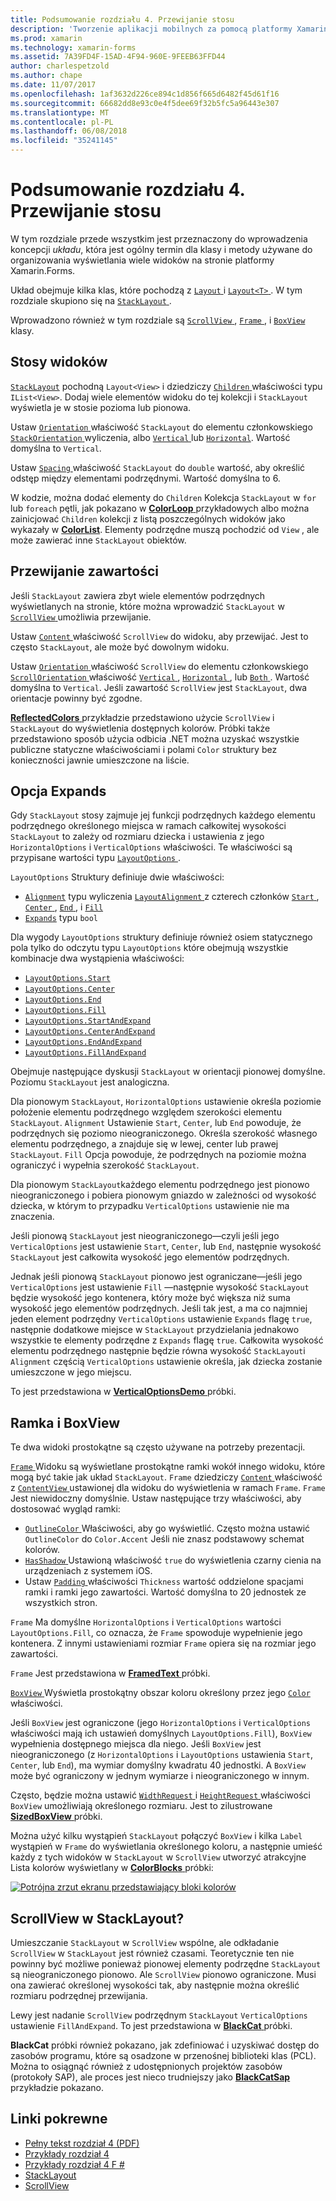 ```yaml
---
title: Podsumowanie rozdziału 4. Przewijanie stosu
description: 'Tworzenie aplikacji mobilnych za pomocą platformy Xamarin.Forms: Podsumowanie rozdziału 4. Przewijanie stosu'
ms.prod: xamarin
ms.technology: xamarin-forms
ms.assetid: 7A39FD4F-15AD-4F94-960E-9FEEB63FFD44
author: charlespetzold
ms.author: chape
ms.date: 11/07/2017
ms.openlocfilehash: 1af3632d226ce894c1d856f665d6482f45d61f16
ms.sourcegitcommit: 66682dd8e93c0e4f5dee69f32b5fc5a96443e307
ms.translationtype: MT
ms.contentlocale: pl-PL
ms.lasthandoff: 06/08/2018
ms.locfileid: "35241145"
---
```

# <a name="summary-of-chapter-4-scrolling-the-stack"></a>Podsumowanie rozdziału 4. Przewijanie stosu

W tym rozdziale przede wszystkim jest przeznaczony do wprowadzenia koncepcji *układu*, która jest ogólny termin dla klasy i metody używane do organizowania wyświetlania wiele widoków na stronie platformy Xamarin.Forms.

Układ obejmuje kilka klas, które pochodzą z [ `Layout` ](https://developer.xamarin.com/api/type/Xamarin.Forms.Layout/) i [ `Layout<T>` ](https://developer.xamarin.com/api/type/Xamarin.Forms.Layout%3CT%3E/). W tym rozdziale skupiono się na [ `StackLayout` ](https://developer.xamarin.com/api/type/Xamarin.Forms.StackLayout/).

Wprowadzono również w tym rozdziale są [ `ScrollView` ](https://developer.xamarin.com/api/type/Xamarin.Forms.ScrollView/), [ `Frame` ](https://developer.xamarin.com/api/type/Xamarin.Forms.Frame/), i [ `BoxView` ](https://developer.xamarin.com/api/type/Xamarin.Forms.BoxView/) klasy.

## <a name="stacks-of-views"></a>Stosy widoków

[`StackLayout`](https://developer.xamarin.com/api/type/Xamarin.Forms.StackLayout/) pochodną `Layout<View>` i dziedziczy [ `Children` ](https://developer.xamarin.com/api/type/Xamarin.Forms.Layout%3CT%3E/) właściwości typu `IList<View>`. Dodaj wiele elementów widoku do tej kolekcji i `StackLayout` wyświetla je w stosie pozioma lub pionowa.

Ustaw [ `Orientation` ](https://developer.xamarin.com/api/property/Xamarin.Forms.StackLayout.Orientation/) właściwość `StackLayout` do elementu członkowskiego [ `StackOrientation` ](https://developer.xamarin.com/api/type/Xamarin.Forms.StackOrientation/) wyliczenia, albo [ `Vertical` ](https://developer.xamarin.com/api/field/Xamarin.Forms.StackOrientation.Vertical/) lub [ `Horizontal`](https://developer.xamarin.com/api/field/Xamarin.Forms.StackOrientation.Horizontal/). Wartość domyślna to `Vertical`.

Ustaw [ `Spacing` ](https://developer.xamarin.com/api/property/Xamarin.Forms.StackLayout.Spacing/) właściwość `StackLayout` do `double` wartość, aby określić odstęp między elementami podrzędnymi. Wartość domyślna to 6.

W kodzie, można dodać elementy do `Children` Kolekcja `StackLayout` w `for` lub `foreach` pętli, jak pokazano w [ **ColorLoop** ](https://github.com/xamarin/xamarin-forms-book-samples/tree/master/Chapter04/ColorLoop) przykładowych albo można zainicjować `Children` kolekcji z listą poszczególnych widoków jako wykazały w [ **ColorList**](https://github.com/xamarin/xamarin-forms-book-samples/tree/master/Chapter04/ColorList). Elementy podrzędne muszą pochodzić od `View` , ale może zawierać inne `StackLayout` obiektów.

## <a name="scrolling-content"></a>Przewijanie zawartości

Jeśli `StackLayout` zawiera zbyt wiele elementów podrzędnych wyświetlanych na stronie, które można wprowadzić `StackLayout` w [ `ScrollView` ](https://developer.xamarin.com/api/type/Xamarin.Forms.ScrollView/) umożliwia przewijanie.

Ustaw [ `Content` ](https://developer.xamarin.com/api/property/Xamarin.Forms.ScrollView.Content/) właściwość `ScrollView` do widoku, aby przewijać. Jest to często `StackLayout`, ale może być dowolnym widoku.

Ustaw [ `Orientation` ](https://developer.xamarin.com/api/property/Xamarin.Forms.ScrollView.Orientation/) właściwość `ScrollView` do elementu członkowskiego [ `ScrollOrientation` ](https://developer.xamarin.com/api/type/Xamarin.Forms.ScrollOrientation/) właściwość [ `Vertical` ](https://developer.xamarin.com/api/field/Xamarin.Forms.ScrollOrientation.Vertical/), [ `Horizontal` ](https://developer.xamarin.com/api/field/Xamarin.Forms.ScrollOrientation.Horizontal/), lub [ `Both` ](https://developer.xamarin.com/api/field/Xamarin.Forms.ScrollOrientation.Both/). Wartość domyślna to `Vertical`. Jeśli zawartość `ScrollView` jest `StackLayout`, dwa orientacje powinny być zgodne.

[ **ReflectedColors** ](https://github.com/xamarin/xamarin-forms-book-samples/tree/master/Chapter04/ReflectedColors) przykładzie przedstawiono użycie `ScrollView` i `StackLayout` do wyświetlenia dostępnych kolorów. Próbki także przedstawiono sposób użycia odbicia .NET można uzyskać wszystkie publiczne statyczne właściwościami i polami `Color` struktury bez konieczności jawnie umieszczone na liście.

## <a name="the-expands-option"></a>Opcja Expands

Gdy `StackLayout` stosy zajmuje jej funkcji podrzędnych każdego elementu podrzędnego określonego miejsca w ramach całkowitej wysokości `StackLayout` to zależy od rozmiaru dziecka i ustawienia z jego `HorizontalOptions` i `VerticalOptions` właściwości. Te właściwości są przypisane wartości typu [ `LayoutOptions` ](http://developer.xamstage.com/api/type/Xamarin.Forms.LayoutOptions/).

`LayoutOptions` Struktury definiuje dwie właściwości:

- [`Alignment`](https://developer.xamarin.com/api/property/Xamarin.Forms.LayoutOptions.Alignment/) typu wyliczenia [ `LayoutAlignment` ](https://developer.xamarin.com/api/type/Xamarin.Forms.LayoutAlignment/) z czterech członków [ `Start` ](https://developer.xamarin.com/api/field/Xamarin.Forms.LayoutAlignment.Start/), [ `Center` ](https://developer.xamarin.com/api/field/Xamarin.Forms.LayoutAlignment.Center/), [ `End` ](https://developer.xamarin.com/api/field/Xamarin.Forms.LayoutAlignment.End/), i [`Fill`](https://developer.xamarin.com/api/field/Xamarin.Forms.LayoutAlignment.Fill/)
- [`Expands`](https://developer.xamarin.com/api/property/Xamarin.Forms.LayoutOptions.Expands/) typu `bool`

Dla wygody `LayoutOptions` struktury definiuje również osiem statycznego pola tylko do odczytu typu `LayoutOptions` które obejmują wszystkie kombinacje dwa wystąpienia właściwości:

- [`LayoutOptions.Start`](https://developer.xamarin.com/api/field/Xamarin.Forms.LayoutOptions.Start/)
- [`LayoutOptions.Center`](https://developer.xamarin.com/api/field/Xamarin.Forms.LayoutOptions.Center/)
- [`LayoutOptions.End`](https://developer.xamarin.com/api/field/Xamarin.Forms.LayoutOptions.End/)
- [`LayoutOptions.Fill`](https://developer.xamarin.com/api/field/Xamarin.Forms.LayoutOptions.Fill/)
- [`LayoutOptions.StartAndExpand`](https://developer.xamarin.com/api/field/Xamarin.Forms.LayoutOptions.StartAndExpand/)
- [`LayoutOptions.CenterAndExpand`](https://developer.xamarin.com/api/field/Xamarin.Forms.LayoutOptions.CenterAndExpand/)
- [`LayoutOptions.EndAndExpand`](https://developer.xamarin.com/api/field/Xamarin.Forms.LayoutOptions.EndAndExpand/)
- [`LayoutOptions.FillAndExpand`](https://developer.xamarin.com/api/field/Xamarin.Forms.LayoutOptions.FillAndExpand/)

Obejmuje następujące dyskusji `StackLayout` w orientacji pionowej domyślne. Poziomu `StackLayout` jest analogiczna.

Dla pionowym `StackLayout`, `HorizontalOptions` ustawienie określa poziomie położenie elementu podrzędnego względem szerokości elementu `StackLayout`. `Alignment` Ustawienie `Start`, `Center`, lub `End` powoduje, że podrzędnych się poziomo nieograniczonego. Określa szerokość własnego elementu podrzędnego, a znajduje się w lewej, center lub prawej `StackLayout`. `Fill` Opcja powoduje, że podrzędnych na poziomie można ograniczyć i wypełnia szerokość `StackLayout`.

Dla pionowym `StackLayout`każdego elementu podrzędnego jest pionowo nieograniczonego i pobiera pionowym gniazdo w zależności od wysokość dziecka, w którym to przypadku `VerticalOptions` ustawienie nie ma znaczenia.

Jeśli pionową `StackLayout` jest nieograniczonego&mdash;czyli jeśli jego `VerticalOptions` jest ustawienie `Start`, `Center`, lub `End`, następnie wysokość `StackLayout` jest całkowita wysokość jego elementów podrzędnych.

Jednak jeśli pionową `StackLayout` pionowo jest ograniczane&mdash;jeśli jego `VerticalOptions` jest ustawienie `Fill` &mdash;następnie wysokość `StackLayout` będzie wysokość jego kontenera, który może być większa niż suma wysokość jego elementów podrzędnych. Jeśli tak jest, a ma co najmniej jeden element podrzędny `VerticalOptions` ustawienie `Expands` flagę `true`, następnie dodatkowe miejsce w `StackLayout` przydzielania jednakowo wszystkie te elementy podrzędne z `Expands` flagę `true`. Całkowita wysokość elementu podrzędnego następnie będzie równa wysokość `StackLayout`i `Alignment` częścią `VerticalOptions` ustawienie określa, jak dziecka zostanie umieszczone w jego miejscu.

To jest przedstawiona w [ **VerticalOptionsDemo** ](https://github.com/xamarin/xamarin-forms-book-samples/tree/master/Chapter04/VerticalOptionsDemo) próbki.

## <a name="frame-and-boxview"></a>Ramka i BoxView

Te dwa widoki prostokątne są często używane na potrzeby prezentacji.

[ `Frame` ](https://developer.xamarin.com/api/type/Xamarin.Forms.Frame/) Widoku są wyświetlane prostokątne ramki wokół innego widoku, które mogą być takie jak układ `StackLayout`. `Frame` dziedziczy [ `Content` ](https://developer.xamarin.com/api/property/Xamarin.Forms.ContentView.Content/) właściwość z [ `ContentView` ](https://developer.xamarin.com/api/type/Xamarin.Forms.ContentView/) ustawionej dla widoku do wyświetlenia w ramach `Frame`. `Frame` Jest niewidoczny domyślnie. Ustaw następujące trzy właściwości, aby dostosować wygląd ramki:

- [ `OutlineColor` ](https://developer.xamarin.com/api/property/Xamarin.Forms.Frame.OutlineColor/) Właściwości, aby go wyświetlić. Często można ustawić `OutlineColor` do `Color.Accent` Jeśli nie znasz podstawowy schemat kolorów.
- [ `HasShadow` ](https://developer.xamarin.com/api/property/Xamarin.Forms.Frame.HasShadow/) Ustawioną właściwość `true` do wyświetlenia czarny cienia na urządzeniach z systemem iOS.
- Ustaw [ `Padding` ](https://developer.xamarin.com/api/property/Xamarin.Forms.Layout.Padding/) właściwości `Thickness` wartość oddzielone spacjami ramki i ramki jego zawartości. Wartość domyślna to 20 jednostek ze wszystkich stron.

`Frame` Ma domyślne `HorizontalOptions` i `VerticalOptions` wartości `LayoutOptions.Fill`, co oznacza, że `Frame` spowoduje wypełnienie jego kontenera. Z innymi ustawieniami rozmiar `Frame` opiera się na rozmiar jego zawartości.

`Frame` Jest przedstawiona w [ **FramedText** ](https://github.com/xamarin/xamarin-forms-book-samples/tree/master/Chapter04/FramedText) próbki.

[ `BoxView` ](https://developer.xamarin.com/api/type/Xamarin.Forms.BoxView/) Wyświetla prostokątny obszar koloru określony przez jego [ `Color` ](https://developer.xamarin.com/api/property/Xamarin.Forms.BoxView.Color/) właściwości.

Jeśli `BoxView` jest ograniczone (jego `HorizontalOptions` i `VerticalOptions` właściwości mają ich ustawień domyślnych `LayoutOptions.Fill`), `BoxView` wypełnienia dostępnego miejsca dla niego. Jeśli `BoxView` jest nieograniczonego (z `HorizontalOptions` i `LayoutOptions` ustawienia `Start`, `Center`, lub `End`), ma wymiar domyślny kwadratu 40 jednostki. A `BoxView` może być ograniczony w jednym wymiarze i nieograniczonego w innym.

Często, będzie można ustawić [ `WidthRequest` ](https://developer.xamarin.com/api/property/Xamarin.Forms.VisualElement.WidthRequest/) i [ `HeightRequest` ](https://developer.xamarin.com/api/property/Xamarin.Forms.VisualElement.HeightRequest/) właściwości `BoxView` umożliwiają określonego rozmiaru. Jest to zilustrowane [ **SizedBoxView** ](https://github.com/xamarin/xamarin-forms-book-samples/tree/master/Chapter04/SizedBoxView) próbki.

Można użyć kilku wystąpień `StackLayout` połączyć `BoxView` i kilka `Label` wystąpień w `Frame` do wyświetlania określonego koloru, a następnie umieść każdy z tych widoków w `StackLayout` w `ScrollView` utworzyć atrakcyjne Lista kolorów wyświetlany w [ **ColorBlocks** ](https://github.com/xamarin/xamarin-forms-book-samples/tree/master/Chapter04/ColorBlocks) próbki:

[![Potrójna zrzut ekranu przedstawiający bloki kolorów](images/ch04fg11-small.png "listy kolory")](images/ch04fg11-large.png#lightbox "listy kolorów")

## <a name="a-scrollview-in-a-stacklayout"></a>ScrollView w StackLayout?

Umieszczanie `StackLayout` w `ScrollView` wspólne, ale odkładanie `ScrollView` w `StackLayout` jest również czasami. Teoretycznie ten nie powinny być możliwe ponieważ pionowej elementy podrzędne `StackLayout` są nieograniczonego pionowo. Ale `ScrollView` pionowo ograniczone. Musi ona zawierać określonej wysokości tak, aby następnie można określić rozmiaru podrzędnej przewijania.

Lewy jest nadanie `ScrollView` podrzędnym `StackLayout` `VerticalOptions` ustawienie `FillAndExpand`. To jest przedstawiona w [ **BlackCat** ](https://github.com/xamarin/xamarin-forms-book-samples/tree/master/Chapter04/BlackCat) próbki.

**BlackCat** próbki również pokazano, jak zdefiniować i uzyskiwać dostęp do zasobów programu, które są osadzone w przenośnej biblioteki klas (PCL). Można to osiągnąć również z udostępnionych projektów zasobów (protokoły SAP), ale proces jest nieco trudniejszy jako [ **BlackCatSap** ](https://github.com/xamarin/xamarin-forms-book-samples/tree/master/Chapter04/BlackCatSap) przykładzie pokazano.



## <a name="related-links"></a>Linki pokrewne

- [Pełny tekst rozdział 4 (PDF)](https://download.xamarin.com/developer/xamarin-forms-book/XamarinFormsBook-Ch04-Apr2016.pdf)
- [Przykłady rozdział 4](https://github.com/xamarin/xamarin-forms-book-samples/tree/master/Chapter04)
- [Przykłady rozdział 4 F #](https://github.com/xamarin/xamarin-forms-book-samples/tree/master/Chapter04/FS)
- [StackLayout](~/xamarin-forms/user-interface/layouts/stack-layout.md)
- [ScrollView](~/xamarin-forms/user-interface/layouts/scroll-view.md)
